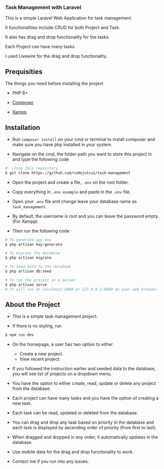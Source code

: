 ### Task Management with Laravel

This is a simple Laravel Web Application for task management. 

It functionalities include CRUD for both Project and Task.

It also has drag and drop functionality for the tasks. 

Each Project can have many tasks.

I used Livewire for the drag and drop functionality.

## Prequisities

The things you need before installing the project

* PHP 8+

* [Composer](https://getcomposer.org) 

* [Xampp](https://apachefriends.org/download.html)

## Installation

* Run `composer install` on your cmd or terminal to install composer and make sure you have php installed in your system.

* Navigate on the cmd, the folder path you want to store this project in and type the following code

```bash
#  clone this repository
$ git clone https://github.com/codejutsu1/task-management
```

* Open the project and create a file, `.env` on the root folder.

* Copy everything in `.env.example` and paste in the `.env` file.

* Open your `.env` file and change leave your database name as `task_management`.

* By default, the username is root and you can leave the password empty. (For Xampp)

* Then run the following code 

```bash
# To generate app key
$ php artisan key:generate

# To migrate the database
$ php artisan migrate 

# To seed data to the database 
$ php artisan db:seed

# To run the project on a server
$ php artisan serve
# It will run on localhost:8000 or 127.0.0.1:8000 on your web browser.
```

## About the Project

* This is a simple task management project.

* If there is no styling, run

```bash
$ npm run dev
```

* On the homepage, a user has two option to either
    - Create a new project.
    - View recent project.

* If you followed the instruction earlier and seeded data to the database, you will see list of projects on a dropdown menu.

* You have the option to either create, read, update or delete any project from the database.

* Each project can have many tasks and you have the option of creating a new task.

* Each task can be read, updated or deleted from the database.

* You can drag and drop any task based on priority in the database and each task is displayed by ascending order of priority (from first to last).

* When dragged and dropped in any order, it automatically updates in the database.

* Use mobile data for the drag and drop functionality to work.

* Contact me if you run into any issues.